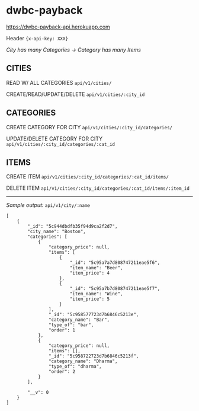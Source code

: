 # dwbc-payback

https://dwbc-payback-api.herokuapp.com

Header `{x-api-key: XXX}`

*City has many Categories -> Category has many Items*

## CITIES

READ W/ ALL CATEGORIES
`api/v1/cities/`

CREATE/READ/UPDATE/DELETE
`api/v1/cities/:city_id`

## CATEGORIES

CREATE CATEGORY FOR CITY
`api/v1/cities/:city_id/categories/`

UPDATE/DELETE CATEGORY FOR CITY
`api/v1/cities/:city_id/categories/:cat_id`

## ITEMS

CREATE ITEM
`api/v1/cities/:city_id/categories/:cat_id/items/`

DELETE ITEM
`api/v1/cities/:city_id/categories/:cat_id/items/:item_id`

---

*Sample output:* `api/v1/city/:name`
```
[
    {
        "_id": "5c944dbdfb35f94d9ca2f2d7",
        "city_name": "Boston",
        "categories": [
            {
                "category_price": null,
                "items": [
                    {
                        "_id": "5c95a7a7d808747211eae5f6",
                        "item_name": "Beer",
                        "item_price": 4
                    },
                    {
                        "_id": "5c95a7b7d808747211eae5f7",
                        "item_name": "Wine",
                        "item_price": 5
                    }
                ],
                "_id": "5c958577723d7b6846c5213e",
                "category_name": "Bar",
                "type_of": "bar",
                "order": 1
            },
            {
                "category_price": null,
                "items": [],
                "_id": "5c958722723d7b6846c5213f",
                "category_name": "Dharma",
                "type_of": "dharma",
                "order": 2
            }
        ],

        "__v": 0
    }
]
```
